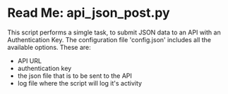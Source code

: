 # Read Me: api_json_post.py

This script performs a simgle task, to submit JSON data to an API with an Authentication Key. The configuration file 'config.json' includes all the available options. These are:

* API URL
* authentication key
* the json file that is to be sent to the API
* log file where the script will log it's activity
